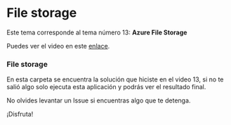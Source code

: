 # File storage

Este tema corresponde al tema número 13: **Azure File Storage**

Puedes ver el video en este [enlace](https://platzi.com/clases/azure/).

### File storage

En esta carpeta se encuentra la solución que hiciste en el video 13, si no te salió algo solo ejecuta esta aplicación y podrás ver el resultado final.

No olvides levantar un Issue si encuentras algo que te detenga. 

¡Disfruta!